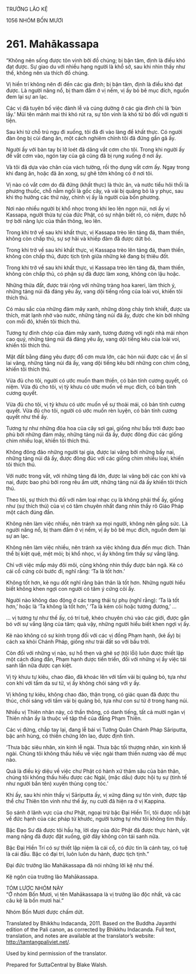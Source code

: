 TRƯỞNG LÃO KỆ

1056 NHÓM BỐN MƯƠI

# 261\. Mahākassapa

“Không nên sống được tôn vinh bởi đồ chúng; bị bận tâm, định là điều khó đạt được. Sự giao du với nhiều hạng người là khổ sở, sau khi nhìn thấy như thế, không nên ưa thích đồ chúng.

Vị hiền trí không nên đi đến các gia đình; bị bận tâm, định là điều khó đạt được. Là người năng nổ, bị tham đắm ở vị nếm, vị ấy bỏ bê mục đích, nguồn đem lại sự an lạc.

Các vị đã tuyên bố việc đảnh lễ và cúng dường ở các gia đình chỉ là ‘bùn lầy.’ Mũi tên mảnh mai thì khó rút ra, sự tôn vinh là khó từ bỏ đối với người ti tiện.

Sau khi từ chỗ trú ngụ đi xuống, tôi đã đi vào làng để khất thực. Có người đàn ông bị cùi đang ăn, một cách nghiêm chỉnh tôi đã đứng gần gã ấy.

Người ấy với bàn tay bị lở loét đã dâng vắt cơm cho tôi. Trong khi người ấy để vắt cơm vào, ngón tay của gã cũng đã bị rụng xuống ở nơi ấy.

Và tôi đã dựa vào chân của vách tường, rồi thọ dụng vắt cơm ấy. Ngay trong khi đang ăn, hoặc đã ăn xong, sự ghê tởm không có ở nơi tôi.

Vị nào có vắt cơm do đã đứng (khất thực) là thức ăn, và nước tiểu hôi thối là phương thuốc, chỗ nằm ngồi là gốc cây, và vải bị quăng bỏ là y phục, sau khi thọ hưởng các thứ này, chính vị ấy là người của bốn phương.

Nơi nào nhiều người bị khổ nhọc trong khi leo lên ngọn núi, nơi ấy vị Kassapa, người thừa tự của đức Phật, có sự nhận biết rõ, có niệm, được hỗ trợ bởi năng lực của thần thông, leo lên.

Trong khi trở về sau khi khất thực, vị Kassapa trèo lên tảng đá, tham thiền, không còn chấp thủ, sự sợ hãi và khiếp đảm đã được dứt bỏ.

Trong khi trở về sau khi khất thực, vị Kassapa trèo lên tảng đá, tham thiền, không còn chấp thủ, được tịch tịnh giữa những kẻ đang bị thiêu đốt.

Trong khi trở về sau khi khất thực, vị Kassapa trèo lên tảng đá, tham thiền, không còn chấp thủ, có phận sự đã được làm xong, không còn lậu hoặc.

Những thửa đất, được trải rộng với những tràng hoa kareri, làm thích ý, những tảng núi đá đáng yêu ấy, vang dội tiếng rống của loài voi, khiến tôi thích thú.

Có màu sắc của những đám mây xanh, những dòng chảy tinh khiết, được ưa thích, mát lạnh nhờ vào nước, những tảng núi đá ấy, được che kín bởi những con mối đỏ, khiến tôi thích thú.

Tương tự đỉnh chóp của đám mây xanh, tương đương với ngôi nhà mái nhọn cao quý, những tảng núi đá đáng yêu ấy, vang dội tiếng kêu của loài voi, khiến tôi thích thú.

Mặt đất bằng đáng yêu được đổ cơn mưa lớn, các hòn núi được các vị ẩn sĩ lai vãng, những tảng núi đá ấy, vang dội tiếng kêu bởi những con chim công, khiến tôi thích thú.

Vừa đủ cho tôi, người có ước muốn tham thiền, có bản tính cương quyết, có niệm. Vừa đủ cho tôi, vị tỳ khưu có ước muốn về mục đích, có bản tính cương quyết.

Vừa đủ cho tôi, vị tỳ khưu có ước muốn về sự thoải mái, có bản tính cương quyết. Vừa đủ cho tôi, người có ước muốn rèn luyện, có bản tính cương quyết như thế ấy.

Tương tự như những đóa hoa của cây sợi gai, giống như bầu trời được bao phủ bởi những đám mây, những tảng núi đá ấy, được đông đúc các giống chim nhiều loại, khiến tôi thích thú.

Không đông đảo những người tại gia, được lai vãng bởi những bầy nai, những tảng núi đá ấy, được đông đúc với các giống chim nhiều loại, khiến tôi thích thú.

Với nước trong vắt, với những tảng đá lớn, được lai vãng bởi các con khỉ và nai, được bao phủ bởi rong rêu ẩm ướt, những tảng núi đá ấy khiến tôi thích thú.

Theo tôi, sự thích thú đối với năm loại nhạc cụ là không phải thế ấy, giống như (sự thích thú) của vị có tâm chuyên nhất đang nhìn thấy rõ Giáo Pháp một cách đúng đắn.

Không nên làm việc nhiều, nên tránh xa mọi người, không nên gắng sức. Là người năng nổ, bị tham đắm ở vị nếm, vị ấy bỏ bê mục đích, nguồn đem lại sự an lạc.

Không nên làm việc nhiều, nên tránh xa việc không đưa đến mục đích. Thân thể bị kiệt quệ, mệt mỏi; bị khổ nhọc, vị ấy không tìm thấy sự vắng lặng.

Chỉ với việc mấp máy đôi môi, cũng không nhìn thấy được bản ngã. Kẻ có cái cổ cứng cỏi bước đi, nghĩ rằng: ‘Ta là tốt hơn.’

Không tốt hơn, kẻ ngu dốt nghĩ rằng bản thân là tốt hơn. Những người hiểu biết không khen ngợi con người có tâm ý cứng cỏi ấy.

Người nào không dao động ở các trạng thái tự phụ (nghĩ rằng): ‘Ta là tốt hơn,’ hoặc là ‘Ta không là tốt hơn,’ ‘Ta là kém cỏi hoặc tương đương,’ …

… vị tương tự như thế ấy, có trí tuệ, khéo chuyên chú vào các giới, được gắn bó với sự vắng lặng của tâm; quả vậy, những người hiểu biết khen ngợi vị ấy.

Kẻ nào không có sự kính trọng đối với các vị đồng Phạm hạnh, (kẻ ấy) bị cách xa khỏi Chánh Pháp, giống như trái đất so với bầu trời.

Còn đối với những vị nào, sự hổ thẹn và ghê sợ (tội lỗi) luôn được thiết lập một cách đúng đắn, Phạm hạnh được tiến triển, đối với những vị ấy việc tái sanh lần nữa được cạn kiệt.

Vị tỳ khưu tự kiêu, chao đảo, đã khoác lên với tấm vải bị quăng bỏ, tựa như con khỉ với tấm da sư tử, vị ấy không chói sáng với y ấy.

Vị không tự kiêu, không chao đảo, thận trọng, có giác quan đã được thu thúc, chói sáng với tấm vải bị quăng bỏ, tựa như con sư tử ở trong hang núi.

Nhiều vị Thiên nhân này, có thần thông, có danh tiếng, tất cả mười ngàn vị Thiên nhân ấy là thuộc về tập thể của đấng Phạm Thiên.

Các vị đứng, chắp tay lại, đang lễ bái vị Tướng Quân Chánh Pháp Sāriputta, bậc anh hùng, có thiền chứng lớn lao, được định tĩnh.

‘Thưa bậc siêu nhân, xin kính lễ ngài. Thưa bậc tối thượng nhân, xin kính lễ ngài. Chúng tôi không thấu hiểu về việc ngài tham thiền nương vào đề mục nào.

Quả là điều kỳ diệu về việc chư Phật có hành xứ thâm sâu của bản thân, chúng tôi không thấu hiểu được các Ngài, (mặc dầu) được hội tụ sự (tinh tế như người bắn tên) xuyên thủng cọng tóc.’

Khi ấy, sau khi nhìn thấy vị Sāriputta ấy, vị xứng đáng sự tôn vinh, được tập thể chư Thiên tôn vinh như thế ấy, nụ cười đã hiện ra ở vị Kappina.

So sánh ở lãnh vực của chư Phật, ngoại trừ bậc Đại Hiền Trí, tôi được nổi bật về đức hạnh của các pháp từ khước, người tương tự như tôi không tìm thấy.

Bậc Đạo Sư đã được tôi hầu hạ, lời dạy của đức Phật đã được thực hành, vật mang nặng đã được đặt xuống, giờ đây không còn tái sanh nữa.

Bậc Đại Hiền Trí có sự thiết lập niệm là cái cổ, có đức tin là cánh tay, có tuệ là cái đầu. Bậc có đại trí, luôn luôn du hành, được tịch tịnh.”

Đại đức trưởng lão Mahākassapa đã nói những lời kệ như thế.

Kệ ngôn của trưởng lão Mahākassapa.

TÓM LƯỢC NHÓM NÀY  
“Ở nhóm Bốn Mươi, vị tên Mahākassapa là vị trưởng lão độc nhất, và các câu kệ là bốn mươi hai.”

Nhóm Bốn Mươi được chấm dứt.

Translated by Bhikkhu Indacanda, 2011. Based on the Buddha Jayanthi edition of the Pali canon, as corrected by Bhikkhu Indacanda. Full text, translation, and notes are available at the translator’s website: http://tamtangpaliviet.net/.

Used by kind permission of the translator.

Prepared for SuttaCentral by Blake Walsh.